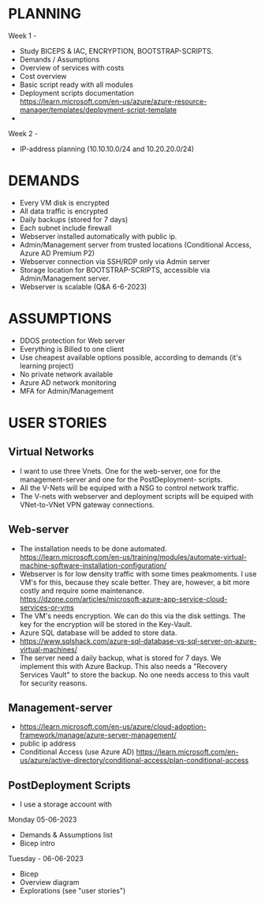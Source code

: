 # PLANNING

Week 1 - 
  - Study BICEPS & IAC, ENCRYPTION, BOOTSTRAP-SCRIPTS.
  - Demands / Assumptions
  - Overview of services with costs
  - Cost overview
  - Basic script ready with all modules
  - Deployment scripts documentation  
    https://learn.microsoft.com/en-us/azure/azure-resource-manager/templates/deployment-script-template
  - 

Week 2 - 
  - IP-address planning (10.10.10.0/24 and 10.20.20.0/24)


# DEMANDS
  - Every VM disk is encrypted
  - All data traffic is encrypted
  - Daily backups (stored for 7 days)
  - Each subnet include firewall
  - Webserver installed automatically with public ip.
  - Admin/Management server from trusted locations (Conditional Access, Azure AD Premium P2)
  - Webserver connection via SSH/RDP only via Admin server
  - Storage location for BOOTSTRAP-SCRIPTS, accessible via Admin/Management server.
  - Webserver is scalable (Q&A 6-6-2023)
  
# ASSUMPTIONS
  - DDOS protection for Web server
  - Everything is Billed to one client
  - Use cheapest available options possible, according to demands (it's learning project)
  - No private network available
  - Azure AD network monitoring
  - MFA for Admin/Management

# USER STORIES  
## Virtual Networks
  - I want to use three Vnets. One for the web-server, one for the management-server and one for the PostDeployment-     scripts.
  - All the V-Nets will be equiped with a NSG to control network traffic.
  - The V-nets with webserver and deployment scripts will be equiped with VNet-to-VNet VPN gateway connections.

## Web-server  
  - The installation needs to be done automated.
    https://learn.microsoft.com/en-us/training/modules/automate-virtual-machine-software-installation-configuration/
  - Webserver is for low density traffic with some times peakmoments. I use VM's for this, because they scale           better. They are, however, a bit more costly and require some maintenance.
    https://dzone.com/articles/microsoft-azure-app-service-cloud-services-or-vms
  - The VM's needs encryption. We can do this via the disk settings. The key for the encryption will be stored in 
    the Key-Vault.
  - Azure SQL database will be added to store data.
  - https://www.sqlshack.com/azure-sql-database-vs-sql-server-on-azure-virtual-machines/
  - The server need a daily backup, what is stored for 7 days. We implement this with Azure Backup. This also needs     a "Recovery Services Vault" to store the backup. No one needs access to this vault for security reasons.

## Management-server  
  - https://learn.microsoft.com/en-us/azure/cloud-adoption-framework/manage/azure-server-management/
  - public ip address
  - Conditional Access (use Azure AD)
    https://learn.microsoft.com/en-us/azure/active-directory/conditional-access/plan-conditional-access
    
## PostDeployment Scripts
  - I use a storage account with 

Monday 05-06-2023
- Demands & Assumptions list
- Bicep intro

Tuesday - 06-06-2023
- Bicep
- Overview diagram
- Explorations (see "user stories")
